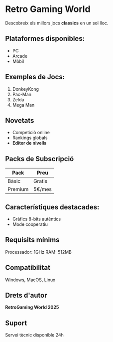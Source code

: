 # Retro Gaming World

Descobreix els millors jocs **classics** en un sol lloc.

## Plataformes disponibles:
- PC
- Arcade
- Mòbil

## Exemples de Jocs:
1. DonkeyKong
2. Pac-Man
3. Zelda
4. Mega Man

## Novetats
- Competiciò online
- Rankings globals
- **Editor de nivells**

## Packs de Subscripció
|Pack|Preu
|---|---
Bàsic|Gratis
Premium|5€/mes

## Característiques destacades:
- Gràfics 8-bits autèntics
- Mode cooperatiu

## Requisits mínims
Processador: 1GHz
RAM: 512MB

## Compatibilitat
Windows, MacOS, Linux

## Drets d'autor
**RetroGaming World 2025**

## Suport
Servei tècnic disponible 24h

